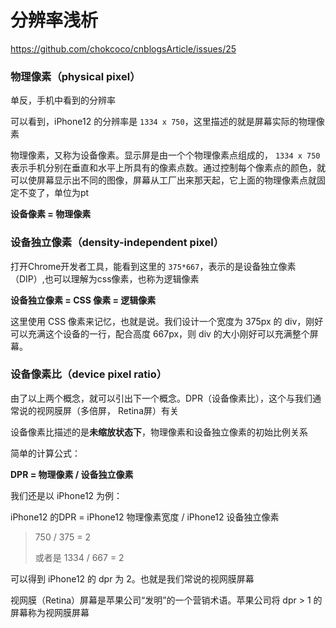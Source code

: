 # 分辨率浅析



https://github.com/chokcoco/cnblogsArticle/issues/25

### 物理像素（physical pixel）

单反，手机中看到的分辨率

可以看到，iPhone12 的分辨率是 `1334 x 750`，这里描述的就是屏幕实际的物理像素

物理像素，又称为设备像素。显示屏是由一个个物理像素点组成的， `1334 x 750` 表示手机分别在垂直和水平上所具有的像素点数。通过控制每个像素点的颜色，就可以使屏幕显示出不同的图像，屏幕从工厂出来那天起，它上面的物理像素点就固定不变了，单位为pt

**设备像素 = 物理像素**



### 设备独立像素（density-independent pixel）

打开Chrome开发者工具，能看到这里的 `375*667`，表示的是设备独立像素（DIP）,也可以理解为css像素，也称为逻辑像素

**设备独立像素 = CSS 像素 = 逻辑像素**

这里使用 CSS 像素来记忆，也就是说。我们设计一个宽度为 375px 的 div，刚好可以充满这个设备的一行，配合高度 667px，则 div 的大小刚好可以充满整个屏幕。



### 设备像素比（device pixel ratio）

由了以上两个概念，就可以引出下一个概念。DPR（设备像素比），这个与我们通常说的视网膜屏（多倍屏， Retina屏）有关

设备像素比描述的是**未缩放状态下**，物理像素和设备独立像素的初始比例关系

简单的计算公式：

**DPR = 物理像素 / 设备独立像素**

我们还是以 iPhone12 为例：

iPhone12 的DPR = iPhone12 物理像素宽度 / iPhone12 设备独立像素

> 750 / 375 = 2
>
> 或者是 1334 / 667 = 2

可以得到 iPhone12 的 dpr 为 2。也就是我们常说的视网膜屏幕

视网膜（Retina）屏幕是苹果公司“发明”的一个营销术语。苹果公司将 dpr > 1 的屏幕称为视网膜屏幕

